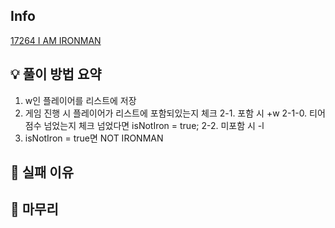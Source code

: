 ## Info
[17264 I AM IRONMAN](https://www.acmicpc.net/problem/17264)

## 💡 풀이 방법 요약
1. w인 플레이어를 리스트에 저장
2. 게임 진행 시 플레이어가 리스트에 포함되있는지 체크
   2-1. 포함 시 +w
       2-1-0. 티어 점수 넘었는지 체크 넘었다면  isNotIron = true;
   2-2. 미포함 시 -l
3. isNotIron = true면 NOT IRONMAN

## 👀 실패 이유

## 🙂 마무리
